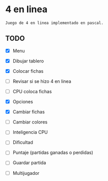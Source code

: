 # 4 en linea #

	Juego de 4 en linea implementado en pascal.


## TODO ##

* [x] Menu 
* [x] Dibujar tablero
* [x] Colocar fichas 
* [ ] Revisar si se hizo 4 en linea
* [ ] CPU coloca fichas
* [x] Opciones
* [x] Cambiar fichas
* [ ] Cambiar colores
* [ ] Inteligencia CPU
* [ ] Dificultad
* [ ] Puntaje (partidas ganadas o perdidas)
* [ ] Guardar partida
* [ ] Multijugador









